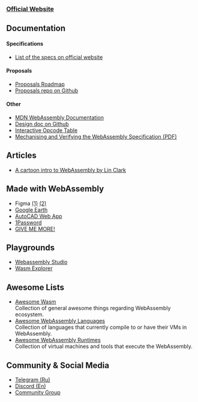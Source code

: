 ### [Official Website](https://webassembly.org)

## Documentation

#### Specifications
 - [List of the specs on official website](https://webassembly.github.io/spec)

#### Proposals
 - [Proposals Roadmap](https://webassembly.org/roadmap)
 - [Proposals repo on Github](https://github.com/WebAssembly/proposals)

#### Other
 - [MDN WebAssembly Documentation](https://developer.mozilla.org/en-US/docs/WebAssembly)
 - [Design doc on Github](https://github.com/WebAssembly/design)
 - [Interactive Opcode Table](https://pengowray.github.io/wasm-ops)
 - [Mechanising and Verifying the WebAssembly Specification (PDF)](https://www.cl.cam.ac.uk/~caw77/papers/mechanising-and-verifying-the-webassembly-specification.pdf)

## Articles
 - [A cartoon intro to WebAssembly by Lin Clark](https://hacks.mozilla.org/2017/02/a-cartoon-intro-to-webassembly)

## Made with WebAssembly
 - Figma
 [(1)](https://www.figma.com/blog/webassembly-cut-figmas-load-time-by-3x/)
 [(2)](https://www.figma.com/blog/how-we-built-the-figma-plugin-system)
 - [Google Earth](https://blog.chromium.org/2019/06/webassembly-brings-google-earth-to-more.html)
 - [AutoCAD Web App](https://blogs.autodesk.com/autocad/autocad-web-app-google-io-2018)
 - [1Password](https://blog.1password.com/1password-x-may-2019-update)
 - [GIVE ME MORE!](https://madewithwebassembly.com)

## Playgrounds
 - [Webassembly Studio](https://webassembly.studio)
 - [Wasm Explorer](https://mbebenita.github.io/WasmExplorer)

## Awesome Lists

 - [Awesome Wasm](https://github.com/mbasso/awesome-wasm)<br/>
 Collection of general awesome things regarding WebAssembly ecosystem.
 - [Awesome WebAssembly Languages](https://github.com/appcypher/awesome-wasm-langs)<br/>
 Collection of languages that currently compile to or have their VMs in WebAssembly.
 - [Awesome WebAssembly Runtimes](https://github.com/appcypher/awesome-wasm-runtimes)<br/>
 Collection of virtual machines and tools that execute the WebAssembly.

## Community & Social Media
 - [Telegram (Ru)](https://t.me/WebAssembly_ru)
 - [Discord (En)](https://discord.gg/ZXvmT6q)
 - [Community Group](https://www.w3.org/community/webassembly)
